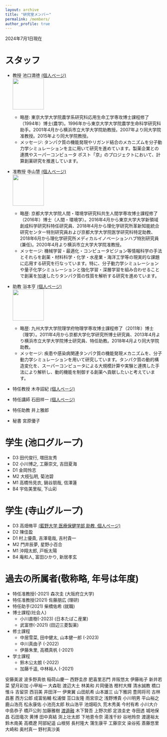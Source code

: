 ```yaml
---
layout: archive
title: "研究室メンバー"
permalink: /members/
author_profile: true
---
```


2024年7月1日現在

# スタッフ
- 教授 池口満徳 [(個人ページ)](http://www.tsurumi.yokohama-cu.ac.jp/bioinfo/self_introduction/Ikeguchi/index.html)<br>
<img src="https://github.com/ycu-iil/testpage.github.io/blob/master/images/ikeguchi.jpg?raw=true" width="100"><br>
   - 略歴: 東京大学大学院農学系研究科応用生命工学専攻博士課程修了（1994年）博士(農学)。1996年から東京大学大学院農学生命科学研究科助手。2001年4月から横浜市立大学大学院助教授。2007年より同大学院准教授。2015年より同大学院教授。
   - メッセージ: タンパク質の機能発現やリガンド結合のメカニズムを分子動力学シミュレーションを主に用いて研究を進めています。製薬企業との連携やスーパーコンピュータ ポスト「京」のプロジェクトにおいて、計算創薬研究を推進しています。

- 准教授 寺山慧 [(個人ページ)](https://sites.google.com/site/terayamaweb)<br>
<img src="https://github.com/ycu-iil/testpage.github.io/blob/master/images/terayama.jpg?raw=true" width="100"><br>
   - 略歴: 京都大学大学院人間・環境学研究科共生人間学専攻博士課程修了（2016年）博士（人間・環境学）。2016年4月から東京大学大学新領域創成科学研究科特任研究員、2018年4月から理化学研究所革新知能統合研究センター特別研究員および京都大学大学院医学研究科特定助教、2018年6月から理化学研究所メディカルイノベーションハブ特別研究員(兼任)。2020年4月より横浜市立大学大学院准教授。
   - メッセージ: 機械学習・最適化・コンピュータビジョン等情報科学の手法とそれらを創薬・材料科学・化学・水産業・海洋工学等の現実的な課題に応用する研究を行なっています。特に、分子動力学シミュレーションや量子化学シミュレーションと強化学習・深層学習を組み合わせることで創薬を加速したりタンパク質の性質を解析する研究を進めています。

- 助教 浴本亨 [(個人ページ)](https://researchmap.jp/toru_ekimoto)<br>
<img src="https://github.com/ycu-iil/testpage.github.io/blob/master/images/ekimoto.jpg?raw=true" width="100"><br>
   - 略歴: 九州大学大学院理学府物理学専攻博士課程修了（2011年）博士（理学）。2011年4月から京都大学化学研究所博士研究員、2013年4月より横浜市立大学大学院博士研究員、特任助教。2018年4月より同大学院助教。
   - メッセージ: 疾患や感染病関連タンパク質の機能発現メカニズムを、分子動力学シミュレーションを用いて研究しています。タンパク質の動的構造変化を、スーパーコンピュータによる大規模計算や実験と連携した手法により解析し、動的機能を制御する創薬へ貢献したいと考えています。

- 特任教授 木寺詔紀 [(個人ページ)](http://www.tsurumi.yokohama-cu.ac.jp/bioinfo/self_introduction/Kidera/index.html)
- 特任講師 石田祥一 [(個人ページ)](https://sishida21.github.io/about/)
- 特任助教 井上雅郎
- 秘書 宮原優子

# 学生 (池口グループ)
- D3 田代俊行, 増田友秀 
- D2 小川博之, 工藤崇文, 吉田夏海
- D1 金岡怜志
- M2 大枝弘明, 菊池碧
- M1 高橋怜見衣, 鍋谷朋哉, 信澤蓮
- B4 宇佐美里桜, 下山彩

# 学生 (寺山グループ)
- D3 高畑脩平 [(藍野大学 医療保健学部 助教, 個人ページ)](https://researchmap.jp/takahatashuhei)
- D2 陳佳盈
- D1 村上優貴, 吉澤竜哉, 吉村貴一
- M2 門井辰夢, 星野小百合
- M1 沖翔太郎, 戸板太陽
- B4 庵和人, 富田ひかり, 新居孝玄

# 過去の所属者(敬称略, 年号は年度)
- 特任准教授(-2021) 森次圭 (大阪府立大学)
- 特任准教授(2021) 佐藤朋広 (理研)
- 特任助手(2021) 柴橋佑希 (就職)
- 博士課程(社会人)
   - 小川直樹(-2023) (日本たばこ産業)
   - 武富啓(-2021) (田辺三菱製薬)
- 修士課程
   - 中居雪菜, 田中健太, 山本健一郎 (-2023)  
   - 中川真由子 (-2022)
   - 伊藤朱里, 高橋真帆 (-2021)
- 学士課程
   - 鈴木公太朗 (-2022)
   - 加藤千遥, 中林裕人 (-2021)


安藤美波	波多野真依	稲荷山慶一	西野圭彦	肥喜里志門
井阪悠太	伊藤祐子	新井若菜	望月彩加	小甲裕一
大森聡	渡辺大土	林美和	片岡優浩	樫村大輝
清水誠教	橋口惟斗	吉留崇	西羽美	井田洋一
伊東翼	山田航希	山本雄三	山下雅詞	豊岡将司
古林昌憲	西方公郎	成富佑輔	松浦傑	苙口友隆
雨宮崇之	浅野博貴	小川明男	平山裕之	鹿山浩亮
松永康佑	小池亮太郎	秋山浩平	池畑昭久	荒木秀美
今村有希	小川大介	中島恭子	橋戸公則	加藤雅樹
[渡邉融](http://www.tsurumi.yokohama-cu.ac.jp/bioinfo/self_introduction/tohru/index.html)	木下賢吾	上野次郎	定浪圭史	寺田透
城地保昌	石田竜次	黄博	田中真結	渕上壮太郎
下地恵令奈	湯浅千紗	谷地玲奈	渡邊裕太	鈴木南美
高橋遼	阿部紀遥	山根努	長村隆大	蒲生康平
工藤崇文	染谷拓	斎藤悠里	大崎和	奥村真一
野村真沙美
